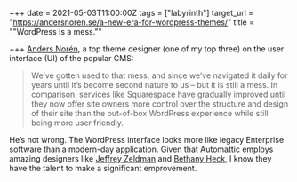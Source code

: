 +++
date = 2021-05-03T11:00:00Z
tags = ["labyrinth"]
target_url = "https://andersnoren.se/a-new-era-for-wordpress-themes/"
title = "\"WordPress is a mess.\""

+++
[Anders Norén](https://andersnoren.se), a top theme designer (one of my top three) on the user interface (UI) of the popular CMS:

> We’ve gotten used to that mess, and since we’ve navigated it daily for years until it’s become second nature to us – but it is still a mess. In comparison, services like Squarespace have gradually improved until they now offer site owners more control over the structure and design of their site than the out-of-box WordPress experience while still being more user friendly.

He’s not wrong. The WordPress interface looks more like legacy Enterprise software than a modern-day application. Given that Automattic employs amazing designers like [Jeffrey Zeldman](https://www.zeldman.com) and [Bethany Heck](https://heckhouse.com), I know they have the talent to make a significant emprovement.